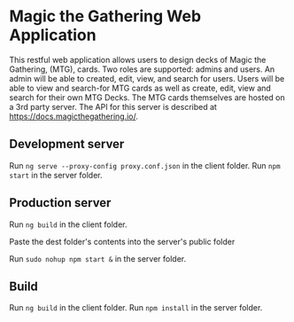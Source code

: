 # Magic the Gathering Web Application

This restful web application allows users to design decks of Magic the Gathering, (MTG), cards. Two roles are supported: admins and users. An admin will be able to created, edit, view, and search for users. Users will be able to view and search-for MTG cards as well as create, edit, view and search for their own MTG Decks. The MTG cards themselves are hosted on a 3rd party server. The API for this server is described at https://docs.magicthegathering.io/.

## Development server

Run `ng serve --proxy-config proxy.conf.json` in the client folder.
Run `npm start` in the server folder.

## Production server

Run `ng build` in the client folder.

Paste the dest folder's contents into the server's public folder

Run `sudo nohup npm start &` in the server folder.

## Build

Run `ng build` in the client folder.
Run `npm install` in the server folder.
